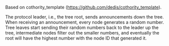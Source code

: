 Based on cothority_template (https://github.com/dedis/cothority_template).

The protocol leader, i.e., the tree root, sends announcements down the tree. When receiving an announcement, every node generates a random number. Tree leaves start sending their random numbers back to the leader up the tree, intermediate nodes filter out the smaller numbers, and eventually the root will have the highest number with the node ID that generated it.
